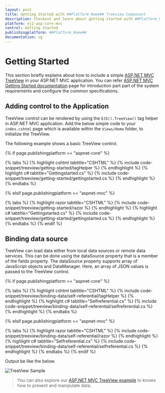 ```yaml
---
layout: post
title: Getting Started with ##Platform_Name## Treeview Component
description: Checkout and learn about getting started with ##Platform_Name## Treeview component of Syncfusion Essential JS 2 and more details.
platform: ej2-asp-core-mvc
control: Getting Started
publishingplatform: ##Platform_Name##
documentation: ug
---
```



# Getting Started

 This section briefly explains about how to include a simple [ASP.NET MVC TreeView](https://www.syncfusion.com/aspnet-mvc-ui-controls/treeview) in your ASP.NET MVC application. You can refer [ASP.NET MVC Getting Started documentation](../getting-started/) page for introduction part part of the system requirements and configure the common specifications.

## Adding control to the Application

TreeView control can be rendered by using the `EJS().TreeView()` tag helper in ASP.NET MVC application. Add the below simple code to your `index.cshtml` page which is available within the `Views/Home` folder, to initialize the TreeView.

The following example shows a basic TreeView control.

{% if page.publishingplatform == "aspnet-core" %}

{% tabs %}
{% highlight cshtml tabtitle="CSHTML" %}
{% include code-snippet/treeview/getting-started/tagHelper %}
{% endhighlight %}
{% highlight c# tabtitle="Gettingstarted.cs" %}
{% include code-snippet/treeview/getting-started/gettingstarted.cs %}
{% endhighlight %}
{% endtabs %}

{% elsif page.publishingplatform == "aspnet-mvc" %}

{% tabs %}
{% highlight razor tabtitle="CSHTML" %}
{% include code-snippet/treeview/getting-started/razor %}
{% endhighlight %}
{% highlight c# tabtitle="Gettingstarted.cs" %}
{% include code-snippet/treeview/getting-started/gettingstarted.cs %}
{% endhighlight %}
{% endtabs %}
{% endif %}



## Binding data source

TreeView can load data either from local data sources or remote data services. This can be done using the dataSource property that is a member of the fields property. The dataSource property supports array of JavaScript objects and DataManager. Here, an array of JSON values is passed to the TreeView control.

{% if page.publishingplatform == "aspnet-core" %}

{% tabs %}
{% highlight cshtml tabtitle="CSHTML" %}
{% include code-snippet/treeview/binding-data/self-referential/tagHelper %}
{% endhighlight %}
{% highlight c# tabtitle="Selfreferential.cs" %}
{% include code-snippet/treeview/binding-data/self-referential/selfreferential.cs %}
{% endhighlight %}
{% endtabs %}

{% elsif page.publishingplatform == "aspnet-mvc" %}

{% tabs %}
{% highlight razor tabtitle="CSHTML" %}
{% include code-snippet/treeview/binding-data/self-referential/razor %}
{% endhighlight %}
{% highlight c# tabtitle="Selfreferential.cs" %}
{% include code-snippet/treeview/binding-data/self-referential/selfreferential.cs %}
{% endhighlight %}
{% endtabs %}
{% endif %}



Output be like the below.

![TreeView Sample](./images/binding-self.PNG)

> You can also explore our [ASP.NET MVC TreeView example](https://ej2.syncfusion.com/aspnetmvc/TreeView/DefaultFunctionalities#/material) to knows how to present and manipulate data.